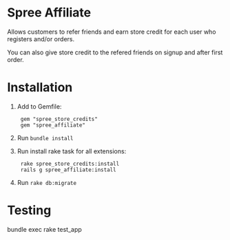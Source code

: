 Spree Affiliate
===============
Allows customers to refer friends and earn store credit for each user who registers and/or orders.

You can also give store credit to the refered friends on signup and after first order.

Installation
============

1. Add to Gemfile:

        gem "spree_store_credits"
        gem "spree_affiliate"

1. Run `bundle install`
1. Run install rake task for all extensions:

        rake spree_store_credits:install
        rails g spree_affiliate:install

1. Run `rake db:migrate`


Testing
=======

bundle exec rake test_app